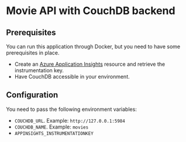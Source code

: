 # Movie API with CouchDB backend

## Prerequisites 
You can run this application through Docker, but you need to have some prerequisites in place.

- Create an [Azure Application Insights](https://docs.microsoft.com/en-us/azure/application-insights/app-insights-nodejs) resource and retrieve the instrumentation key.
- Have CouchDB accessible in your environment.

## Configuration
You need to pass the following environment variables:

- `COUCHDB_URL`. Example: `http://127.0.0.1:5984`
- `COUCHDB_NAME`. Example: `movies`
- `APPINSIGHTS_INSTRUMENTATIONKEY`
